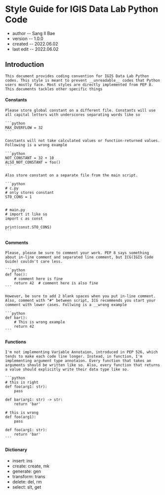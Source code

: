 # Style Guide for IGIS Data Lab Python Code

* author -- Sang Il Bae
* version -- 1.0.0
* created -- 2022.06.02
* last edit -- 2022.06.02

## Introduction

<p>

    This document provides coding convention for IGIS Data Lab Python codes. This style is meant to prevent __unreadable__ codes that Python users mostly face. Most styles are directly implemented from PEP 8. This documents tackles other specific things

</p>


#### Constants

<p>

    Please store global constant on a different file. Constants will use all capital letters with underscores separating words like so

    ```python
    MAX_OVERFLOW = 32
    ```

    Constants will not take calculated values or function-returned values. Following is a wrong example

    ```python
    NOT_CONSTANT = 32 + 10
    ALSO_NOT_CONSTANT = foo()
    ```

    Also store constant on a separate file from the main script. 

    ```python
    # c.py
    # only stores constant
    STO_CONS = 1

    
    # main.py
    # import it like so
    import c as const
    
    print(const.STO_CONS)
    ```

</p>


#### Comments

<p>

    Please, please be sure to comment your work. PEP 8 says something about in-line comment and separated line comment, but ICG(IGIS Code Guide) couldn't care less.

    ```python
    def foo():
        # comment here is fine
        return 42  # comment here is also fine
    ```

    However, be sure to add 2 blank spaces when you put in-line comment. Also, comment with "#" between script, ICG recommends you start your comment with lower cases. Follwing is a __wrong example

    ```python
    def bar():
        # This is wrong example
        return 42
    ```

</p>


#### Functions

<p>

    I'm not implementing Variable Annotaion, introduced in PEP 526, which tends to make each code line longer. Instead, in function, I'm implementing argument type annotaion. Every function that takes an arguments should be written like so. Also, every function that returns a value should explicitly write their data type like so.

    ```python
    # this is right
    def foo(arg1: str):
        pass

    def bar(arg1: str) -> str:
        return 'bar'

    # this is wrong
    def foo(arg1):
        pass

    def foo(arg1: str):
        return 'bar'
    ```


</p>


#### Dictionary

* insert: ins
* create: create, mk
* generate: gen
* transform: trans
* delete: del, rm
* select: slt, get